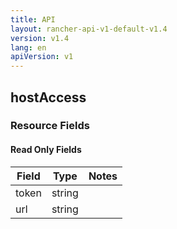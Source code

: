 ```yaml
---
title: API
layout: rancher-api-v1-default-v1.4
version: v1.4
lang: en
apiVersion: v1
---
```


## hostAccess



### Resource Fields


#### Read Only Fields

Field | Type   | Notes
---|---|---
token | string  | 
url | string  | 


<br>
